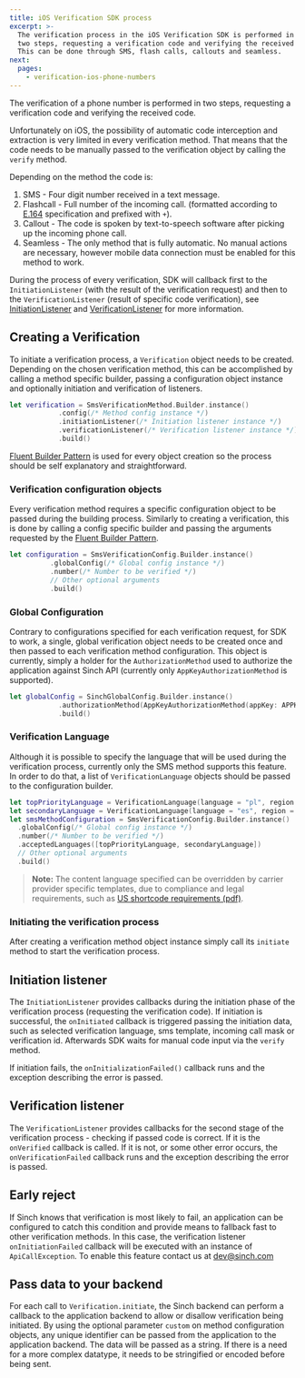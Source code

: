 ```yaml
---
title: iOS Verification SDK process
excerpt: >-
  The verification process in the iOS Verification SDK is performed in
  two steps, requesting a verification code and verifying the received code.
  This can be done through SMS, flash calls, callouts and seamless.
next:
  pages:
    - verification-ios-phone-numbers
---
```

The verification of a phone number is performed in two steps, requesting a verification code and verifying the received code.

Unfortunately on iOS, the possibility of automatic code interception and extraction is very limited in every verification method. That means that the code needs to be manually passed to the verification object by calling the `verify` method.

Depending on the method the code is:

1. SMS - Four digit number received in a text message.
2. Flashcall - Full number of the incoming call. (formatted according to [E.164](http://en.wikipedia.org/wiki/E.164) specification and prefixed with `+`).
3. Callout - The code is spoken by text-to-speech software after picking up the incoming phone call.
4. Seamless - The only method that is fully automatic. No manual actions are necessary, however mobile data connection must be enabled for this method to work.

During the process of every verification, SDK will callback first to the `InitiationListener` (with the result of the verification request) and then to the `VerificationListener` (result of specific code verification), see [InitiationListener](#initiation-listener) and [VerificationListener](#verification-listener) for more information.

## Creating a Verification

To initiate a verification process, a `Verification` object needs to be created. Depending on the chosen verification method, this can be accomplished by calling a method specific builder, passing a configuration object instance and optionally initiation and verification of listeners.

```swift
let verification = SmsVerificationMethod.Builder.instance()
            .config(/* Method config instance */)
            .initiationListener(/* Initiation listener instance */)
            .verificationListener(/* Verification listener instance */)
            .build()
```

[Fluent Builder Pattern](https://dzone.com/articles/fluent-builder-pattern) is used for every object creation so the process should be self explanatory and straightforward.

### Verification configuration objects

Every verification method requires a specific configuration object to be passed during the building process. Similarly to creating a verification, this is done by calling a config specific builder and passing the arguments requested by the [Fluent Builder Pattern](https://dzone.com/articles/fluent-builder-pattern).

```swift
let configuration = SmsVerificationConfig.Builder.instance()
          .globalConfig(/* Global config instance */)
          .number(/* Number to be verified */)
          // Other optional arguments
          .build()
```

### Global Configuration
Contrary to configurations specified for each verification request, for SDK to work, a single, global verification object needs to be created once and then passed to each verification method configuration. This object is currently, simply a holder for the `AuthorizationMethod` used to authorize the application against Sinch API (currently only `AppKeyAuthorizationMethod` is supported).
```swift
let globalConfig = SinchGlobalConfig.Builder.instance()
            .authorizationMethod(AppKeyAuthorizationMethod(appKey: APPKEY))
            .build()
```

### Verification Language
Although it is possible to specify the language that will be used during the verification process, currently only the SMS method supports this feature. In order to do that, a list of `VerificationLanguage` objects should be passed to the configuration builder.

```swift
let topPriorityLanguage = VerificationLanguage(language = "pl", region = "PL", weight = 1)
let secondaryLanguage = VerificationLanguage(language = "es", region = "ES", weight = 0.33)
let smsMethodConfiguration = SmsVerificationConfig.Builder.instance()
  .globalConfig(/* Global config instance */)
  .number(/* Number to be verified */)
  .acceptedLanguages([topPriorityLanguage, secondaryLanguage])
  // Other optional arguments
  .build()
```

> **Note:** The content language specified can be overridden by carrier provider specific templates, due to compliance and legal requirements, such as [US shortcode requirements (pdf)](https://www.wmcglobal.com/storage/us_resources/ctia-short-code-monitoring-handbook-current-Short-Code-Monitoring-Handbook-v1.7.pdf).

### Initiating the verification process

After creating a verification method object instance simply call its `initiate` method to start the verification process.


## Initiation listener

The `InitiationListener` provides callbacks during the initiation phase of the verification process (requesting the verification code). If initiation is successful, the `onInitiated` callback is triggered passing the initiation data, such as selected verification language, sms template, incoming call mask or verification id. Afterwards SDK waits for manual code input via the `verify` method.

If initiation fails, the `onInitializationFailed()` callback runs and the exception describing the error is passed.

## Verification listener

The `VerificationListener` provides callbacks for the second stage of the verification process - checking if passed code is correct. If it is the `onVerified` callback is called. If it is not, or some other error occurs, the `onVerificationFailed` callback runs and the exception describing the error is passed.


## Early reject

If Sinch knows that verification is most likely to fail, an application can be configured to catch this condition and provide means to fallback fast to other verification methods. In this case, the verification listener `onInitiationFailed` callback will be executed with an instance of `ApiCallException`. To enable this feature contact us at <dev@sinch.com>

## Pass data to your backend

For each call to `Verification.initiate`, the Sinch backend can perform a callback to the application backend to allow or disallow verification being initiated. By using the optional parameter `custom` on method configuration objects, any unique identifier can be passed from the application to the application backend. The data will be passed as a string. If there is a need for a more complex datatype, it needs to be stringified or encoded before being sent.
